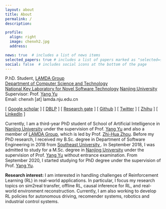 ```yaml
---
layout: about
title: About
permalink: /
description: 

profile:
  align: right
  image: chenxh2.jpg
  address: 

news: true  # includes a list of news items
selected_papers: true # includes a list of papers marked as "selected={true}"
social: false  # includes social icons at the bottom of the page
---
```


P.hD. Student, <a href="http://lamda.nju.edu.cn/CH.MainPage.ashx">LAMDA Group</a><br>
  <a href="https://www.nju.edu.cn/EN/7f/6b/c7136a163691/page.htm">Department of Computer Science and Technology</a> <br />
  <a href="http://keysoftlab.nju.edu.cn/">National Key Laboratory for Novel Software Technology</a> 
  <a href="http://www.nju.edu.cn/">Nanjing University</a><br />
Supervisor: Prof. <a href="http://lamda.nju.edu.cn/yuy/">Yang Yu</a> <br/>
Email: chenxh [at] lamda.nju.edu.cn <br/>

[ [Google scholar](https://scholar.google.com/citations?user=H5pguCYAAAAJ&hl=en) ] [ [DBLP](https://dblp.org/pid/241/7938.html) ] [ [Research gate](https://www.researchgate.net/profile/Xiong-Hui-Chen-2) ] [ [Github](https://github.com/xionghuichen) ] [ [Twitter](https://twitter.com/xiong_hui_chen) ] [ [Zhihu](https://www.zhihu.com/people/chen-xiong-hui-10) ] [ [LinkedIn](https://www.linkedin.com/in/xiong-hui-chen-9a94b411a/) ]


<p> Currently, I am a third-year PhD student of School of Artificial Intelligence in <a href="https://www.nju.edu.cn/EN/main.htm">Nanjing University</a> under the supervision of Prof. <a href="http://www.lamda.nju.edu.cn/yuy/">Yang Yu</a> and also a member of <a href="https://www.lamda.nju.edu.cn/MainPage.ashx">LAMDA Group</a>, which is led by Prof. <a href="https://cs.nju.edu.cn/zhouzh/index.htm">Zhi-Hua Zhou</a>.  Before my PhD research, I received my B.Sc. degree in Department of Software Engineering in 2018 from <a href="https://www.seu.edu.cn/english/main.htm"> Southeast University </a> . In September 2018, I was admitted to study for a M.Sc. degree in <a href="https://www.nju.edu.cn/EN/main.htm">Nanjing University</a>  under the supervision of  Prof. <a href="http://www.lamda.nju.edu.cn/yuy/">Yang Yu</a> without entrance examination.  From September 2020, I started studying for PhD degree under the supervision of  Prof. <a href="http://www.lamda.nju.edu.cn/yuy/">Yang Yu</a>.</p>


**Research interest:**  I am interested in handling challenges of Reinforcement Learning (RL) in real-world applications. In particular, I focus my research topics on sim2real transfer, offline RL, causal inference for RL, and real-world environment reconstruction. Currently, I am also working to develop RL policies for autonomous driving, recomender systems, robotics and industrial control systems.


<!-- ### Highlights

1. Four of my papers are highly cited and ranked top 20 globally in recent 5 years in Google scholar metrics! See [here](https://zhuanlan.zhihu.com/p/421192644).
2. I wrote a popular book [迁移学习导论](http://jd92.wang/tlbook) to make it easy to learn, understand, and use transfer learning.
3. I lead the most popular transfer learning and semi-supervised learning projects on Github: [Transfer learning repo](https://github/jindongwang/transferlearning) [![Transfer learning repo](/assets/img/transferlearning-repo-star.jpg)](https://github/jindongwang/transferlearning) and  [Semi-supervised learning repo](https://github/torchssl/torchssl) [![SSL repo](/assets/img/torchssl-star.jpg)](https://github/stars/torchssl/torchssl)

#### Preprints

1. Yiqiang Chen, Wang Lu, <u>Jindong Wang</u>, Xin Qin, and Tao Qin. Federated Learning with Adaptive Batchnorm for Personalized Healthcare. arXiv preprint arXiv:2112.00734. [[arXiv](https://arxiv.org/abs/2112.00734)]
2. Wenxin Hou, Han Zhu, Yidong Wang, <u>Jindong Wang</u><sup>#</sup>, Tao Qin, Renjun Xu, and Takahiro Shinozaki. Exploiting Adapters for Cross-lingual Low-resource Speech Recognition. arXiv preprint arXiv:2105.11905. [[arXiv](https://arxiv.org/abs/2105.11905)] [[code](https://github.com/jindongwang/transferlearning/tree/master/code/ASR)]
3. <u>Jindong Wang</u>, Wenjie Feng, Chang Liu, Chaohui Yu, Mingxuan Du, Renjun Xu, Tao Qin, and Tie-Yan Liu. Learning Invariant Representations across Domains and Tasks. arXiv preprint arXiv:2103.05114. [[arXiv](https://arxiv.org/abs/2103.05114)]
4. Chaohui Yu, <u>Jindong Wang</u><sup>#</sup>, Chang Liu, Tao Qin, Renjun Xu, Wenjie Feng, Yiqiang Chen, and Tie-Yan Liu. Learning to match distributions for domain adaptation. arXiv preprint arXiv:2007.10791. [[arXiv](http://arxiv.org/abs/https://arxiv.org/abs/2007.10791)] -->
